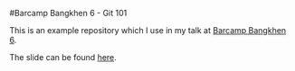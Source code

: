 #Barcamp Bangkhen 6 - Git 101

This is an example repository which I use in my talk at [Barcamp Bangkhen 6](http://2015.barcampbangkhen.org).

The slide can be found [here](http://bit.ly/git-bcbk).
